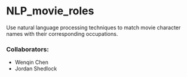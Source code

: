 # NLP_movie_roles
Use natural language processing techniques to match movie character names with their corresponding occupations.

### Collaborators:
* Wenqin Chen
* Jordan Shedlock
